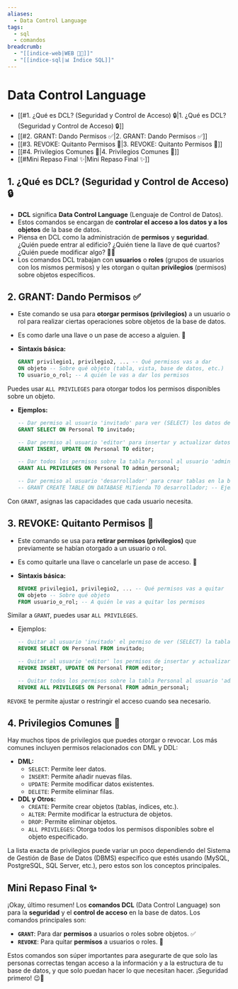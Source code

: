 ```yaml
---
aliases:
  - Data Control Language
tags:
  - sql
  - comandos
breadcrumb:
  - "[[indice-web|WEB 🔗📝]]"
  - "[[indice-sql|📊 Índice SQL]]"
---
```

# Data Control Language
- [[#1. ¿Qué es DCL? (Seguridad y Control de Acceso) 🔒|1. ¿Qué es DCL? (Seguridad y Control de Acceso) 🔒]]
- [[#2. GRANT: Dando Permisos ✅|2. GRANT: Dando Permisos ✅]]
- [[#3. REVOKE: Quitanto Permisos 🚫|3. REVOKE: Quitanto Permisos 🚫]]
- [[#4. Privilegios Comunes 📜|4. Privilegios Comunes 📜]]
- [[#Mini Repaso Final ✨|Mini Repaso Final ✨]]

## 1. ¿Qué es DCL? (Seguridad y Control de Acceso) 🔒

- **DCL** significa **Data Control Language** (Lenguaje de Control de Datos).
- Estos comandos se encargan de **controlar el acceso a los datos y a los objetos** de la base de datos.
- Piensa en DCL como la administración de **permisos** y **seguridad**. ¿Quién puede entrar al edificio? ¿Quién tiene la llave de qué cuartos? ¿Quién puede modificar algo? 👮‍♀️
- Los comandos DCL trabajan con **usuarios** o **roles** (grupos de usuarios con los mismos permisos) y les otorgan o quitan **privilegios** (permisos) sobre objetos específicos.

## 2. GRANT: Dando Permisos ✅

- Este comando se usa para **otorgar permisos (privilegios)** a un usuario o rol para realizar ciertas operaciones sobre objetos de la base de datos.
    
- Es como darle una llave o un pase de acceso a alguien. 🔑
    
- **Sintaxis básica:**
    
    ```sql
    GRANT privilegio1, privilegio2, ... -- Qué permisos vas a dar
    ON objeto -- Sobre qué objeto (tabla, vista, base de datos, etc.)
    TO usuario_o_rol; -- A quién le vas a dar los permisos
    ```
    

Puedes usar `ALL PRIVILEGES` para otorgar todos los permisos disponibles sobre un objeto.

- **Ejemplos:**
    
    ```sql
    -- Dar permiso al usuario 'invitado' para ver (SELECT) los datos de la tabla Personal
    GRANT SELECT ON Personal TO invitado;
    
    -- Dar permiso al usuario 'editor' para insertar y actualizar datos en la tabla Personal
    GRANT INSERT, UPDATE ON Personal TO editor;
    
    -- Dar todos los permisos sobre la tabla Personal al usuario 'admin_personal'
    GRANT ALL PRIVILEGES ON Personal TO admin_personal;
    
    -- Dar permiso al usuario 'desarrollador' para crear tablas en la base de datos MiTienda (la sintaxis puede variar un poco aquí)
    -- GRANT CREATE TABLE ON DATABASE MiTienda TO desarrollador; -- Ejemplo conceptual
    ```
    

Con `GRANT`, asignas las capacidades que cada usuario necesita.

## 3. REVOKE: Quitanto Permisos 🚫

- Este comando se usa para **retirar permisos (privilegios)** que previamente se habían otorgado a un usuario o rol.
    
- Es como quitarle una llave o cancelarle un pase de acceso. 🔐
    
- **Sintaxis básica:**
    
    ```sql
    REVOKE privilegio1, privilegio2, ... -- Qué permisos vas a quitar
    ON objeto -- Sobre qué objeto
    FROM usuario_o_rol; -- A quién le vas a quitar los permisos
    ```
    

Similar a `GRANT`, puedes usar `ALL PRIVILEGES`.

- Ejemplos:
    
    ```sql
    -- Quitar al usuario 'invitado' el permiso de ver (SELECT) la tabla Personal
    REVOKE SELECT ON Personal FROM invitado;
    
    -- Quitar al usuario 'editor' los permisos de insertar y actualizar en la tabla Personal
    REVOKE INSERT, UPDATE ON Personal FROM editor;
    
    -- Quitar todos los permisos sobre la tabla Personal al usuario 'admin_personal'
    REVOKE ALL PRIVILEGES ON Personal FROM admin_personal;
    ```
    

`REVOKE` te permite ajustar o restringir el acceso cuando sea necesario.

## 4. Privilegios Comunes 📜

Hay muchos tipos de privilegios que puedes otorgar o revocar. Los más comunes incluyen permisos relacionados con DML y DDL:

- **DML:**
    - `SELECT`: Permite leer datos.
    - `INSERT`: Permite añadir nuevas filas.
    - `UPDATE`: Permite modificar datos existentes.
    - `DELETE`: Permite eliminar filas.
- **DDL y Otros:**
    - `CREATE`: Permite crear objetos (tablas, índices, etc.).
    - `ALTER`: Permite modificar la estructura de objetos.
    - `DROP`: Permite eliminar objetos.
    - `ALL PRIVILEGES`: Otorga todos los permisos disponibles sobre el objeto especificado.

La lista exacta de privilegios puede variar un poco dependiendo del Sistema de Gestión de Base de Datos (DBMS) específico que estés usando (MySQL, PostgreSQL, SQL Server, etc.), pero estos son los conceptos principales.

## Mini Repaso Final ✨

¡Okay, último resumen! Los **comandos DCL** (Data Control Language) son para la **seguridad** y el **control de acceso** en la base de datos. Los comandos principales son:

- **`GRANT`**: Para dar **permisos** a usuarios o roles sobre objetos. ✅
- **`REVOKE`**: Para quitar **permisos** a usuarios o roles. 🚫

Estos comandos son súper importantes para asegurarte de que solo las personas correctas tengan acceso a la información y a la estructura de tu base de datos, y que solo puedan hacer lo que necesitan hacer. ¡Seguridad primero! 😉🔐